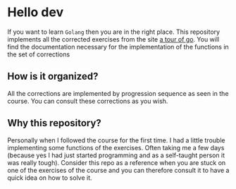 # Hello dev

If you want to learn `Golang` then you are in the right place.
This repository implements all the corrected exercises from the site [a tour of go](https://go.dev/tour/welcome/1).
You will find the documentation necessary for the implementation of the functions in the set of corrections

## How is it organized?

All the corrections are implemented by progression sequence as seen in the course. You can consult these corrections as you wish.

## Why this repository?

Personally when I followed the course for the first time. I had a little trouble implementing some functions of the exercises. Often taking me a few days (because yes I had just started programming and as a self-taught person it was really tough).
Consider this repo as a reference when you are stuck on one of the exercises of the course and you can therefore consult it to have a quick idea on how to solve it.
